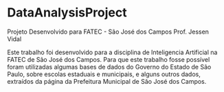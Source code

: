 # DataAnalysisProject
Projeto Desenvolvido para FATEC - São José dos Campos Prof. Jessen Vidal


Este trabalho foi desenvolvido para a disciplina de Inteligencia Artificial na FATEC de São José dos Campos.
Para que este trabalho fosse possível foram utilizadas algumas bases de dados do Governo do Estado de São Paulo, sobre escolas estaduais
e municipais, e alguns outros dados, extraídos da página da Prefeitura Municipal de São José dos Campos.


